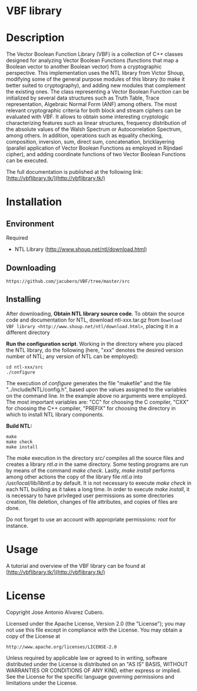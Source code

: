 # VBF library


# Description

The Vector Boolean Function Library (VBF) is a collection of C++ classes designed for analyzing Vector Boolean Functions (functions that map a Boolean vector to another Boolean vector) from a cryptographic perspective. This implementation uses the NTL library from Victor Shoup, modifying some of the general purpose modules of this library (to make it better suited to cryptography), and adding new modules that complement the existing ones. The class representing a Vector Boolean Function can be initialized by several data structures such as Truth Table, Trace representation, Algebraic Normal Form (ANF) among others. The most relevant cryptographic criteria for both block and stream ciphers can be evaluated with VBF. It allows to obtain some interesting cryptologic characterizing features such as linear structures, frequency distribution of the absolute values of the Walsh Spectrum or Autocorrelation Spectrum, among others. In addition, operations such as equality checking, composition, inversion, sum, direct sum, concatenation, bricklayering (parallel application of Vector Boolean Functions as employed in Rijndael cipher), and adding coordinate functions of two Vector Boolean Functions can be executed.

The full documentation is published at the following link:
[http://vbflibrary.tk/](http://vbflibrary.tk/)


# Installation

## Environment

Required

* NTL Library (http://www.shoup.net/ntl/download.html)

## Downloading

	https://github.com/jacubero/VBF/tree/master/src 

## Installing

After downloading, **Obtain NTL library source code**. To obtain the source code and documentation for NTL, download ntl-xxx.tar.gz from `Download VBF library <http://www.shoup.net/ntl/download.html>`, placing it in a different directory

**Run the configuration script**. Working in the directory where you placed the NTL library, do the following (here, "xxx" denotes the desired version number of NTL; any version of NTL can be employed):

    cd ntl-xxx/src
    ./configure

The execution of *configure* generates the file "makefile" and the file "../include/NTL/config.h", based upon the values assigned to the variables on the command line. In the example above no arguments were employed. The most important variables are: "CC" for choosing the C compiler,
"CXX" for choosing the C++ compiler, "PREFIX" for choosing the directory in which to install NTL library components.

**Build NTL:**

    make
    make check
    make install

The *make* execution in the directory *src/* compiles all the source files and creates a library *ntl.a* in the same directory. Some testing programs are run by means of the command *make check*. Lastly, *make install* performs among other actions the copy of the library file *ntl.a* into */usr/local/lib/libntl.a* by default. It is not necessary to execute *make check* in each NTL building as it takes a long time. In order to execute *make install*, it is necessary to have privileged user permissions as some directories creation, file deletion, changes of file attributes, and copies of files are done.

Do not forget to use an account with appropriate permissions: *root* for instance.

# Usage

A tutorial and overview of the VBF library can be found at
[http://vbflibrary.tk/](http://vbflibrary.tk/)

# License

Copyright Jose Antonio Alvarez Cubero.

Licensed under the Apache License, Version 2.0 (the "License");
you may not use this file except in compliance with the License.
You may obtain a copy of the License at

    http://www.apache.org/licenses/LICENSE-2.0

Unless required by applicable law or agreed to in writing, software
distributed under the License is distributed on an "AS IS" BASIS,
WITHOUT WARRANTIES OR CONDITIONS OF ANY KIND, either express or implied.
See the License for the specific language governing permissions and
limitations under the License.